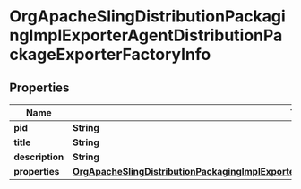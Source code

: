 

# OrgApacheSlingDistributionPackagingImplExporterAgentDistributionPackageExporterFactoryInfo

## Properties

Name | Type | Description | Notes
------------ | ------------- | ------------- | -------------
**pid** | **String** |  |  [optional]
**title** | **String** |  |  [optional]
**description** | **String** |  |  [optional]
**properties** | [**OrgApacheSlingDistributionPackagingImplExporterAgentDistributionPackageExporterFactoryProperties**](OrgApacheSlingDistributionPackagingImplExporterAgentDistributionPackageExporterFactoryProperties.md) |  |  [optional]



